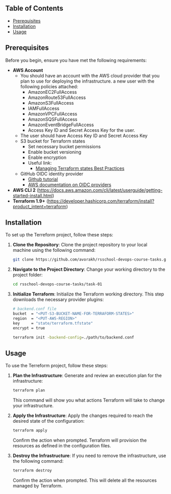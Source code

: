 
## Table of Contents

- [Prerequisites](#prerequisites)
- [Installation](#installation)
- [Usage](#usage)

## Prerequisites

Before you begin, ensure you have met the following requirements:
- **AWS Account**
   - You should have an account with the AWS cloud provider that you plan to use for deploying the infrastructure. a new user with the following policies attached:
      - AmazonEC2FullAccess
      - AmazonRoute53FullAccess
      - AmazonS3FullAccess
      - IAMFullAccess
      - AmazonVPCFullAccess
      - AmazonSQSFullAccess
      - AmazonEventBridgeFullAccess
      - Access Key ID and Secret Access Key for the user.
   - The user should have Access Key ID and Secret Access Key
   - S3 bucket for Terraform states
      - Set necessary bucket permissions
      - Enable bucket versioning
      - Enable encryption
      - Useful link:
         - [Managing Terraform states Best Practices](https://spacelift.io/blog/terraform-s3-backend)
   - GitHub OIDC identity provider
      - [Github tutorial](https://docs.github.com/en/actions/security-for-github-actions/security-hardening-your-deployments/configuring-openid-connect-in-amazon-web-services)
      - [AWS documentation on OIDC providers](https://docs.aws.amazon.com/IAM/latest/UserGuide/id_roles_create_for-idp_oidc.html#idp_oidc_Create_GitHub)
- **AWS CLI 2** (https://docs.aws.amazon.com/cli/latest/userguide/getting-started-install.html)
- **Terraform 1.9+** (https://developer.hashicorp.com/terraform/install?product_intent=terraform)

## Installation

To set up the Terreform project, follow these steps:

1. **Clone the Repository**: Clone the project repository to your local machine using the following command:

   ```bash
   git clone https://github.com/avorakh/rsschool-devops-course-tasks.git
   ```

2. **Navigate to the Project Directory**: Change your working directory to the project folder:

   ```bash
   cd rsschool-devops-course-tasks/task-01
   ```

3. **Initialize Terraform**: Initialize the Terraform working directory. This step downloads the necessary provider plugins:

   ```bash
   # backend.conf file
   bucket  = "<PUT-S3-BUCKET-NAME-FOR-TERRAFORM-STATES>"
   region  = "<PUT-AWS-REGION>"
   key     = "state/terraform.tfstate"
   encrypt = true
   ```

   ```bash
   terraform init -backend-config=./path/to/backend.conf
   ```

## Usage

To use the Terreform project, follow these steps:

1. **Plan the Infrastructure**: Generate and review an execution plan for the infrastructure:

   ```bash
   terraform plan
   ```

   This command will show you what actions Terraform will take to change your infrastructure.

2. **Apply the Infrastructure**: Apply the changes required to reach the desired state of the configuration:

   ```bash
   terraform apply
   ```

   Confirm the action when prompted. Terraform will provision the resources as defined in the configuration files.

3. **Destroy the Infrastructure**: If you need to remove the infrastructure, use the following command:

   ```bash
   terraform destroy
   ```

   Confirm the action when prompted. This will delete all the resources managed by Terraform.
